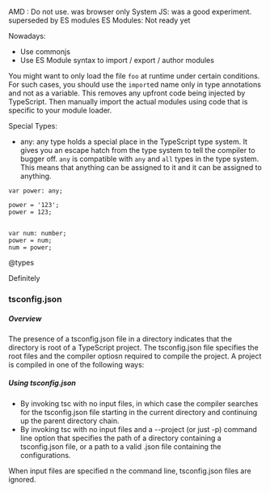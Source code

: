 AMD : Do not use. was browser only
System JS: was a good experiment. superseded by ES modules
ES Modules: Not ready yet

Nowadays: 
- Use commonjs
- Use ES Module syntax to import / export / author modules


You might want to only load the file `foo` at runtime under certain conditions. For such cases,
you should use the `import`ed name only in type annotations and not as a variable. This removes
any upfront code being injected by TypeScript. Then manually import the actual modules using code
that is specific to your module loader.

Special Types:
- any: any type holds a special place in the TypeScript type system. It gives you an escape hatch from
the type system to tell the compiler to bugger off. `any` is compatible with `any` and `all` types in
the type system. This means that anything can be assigned to it and it can be assigned to anything.

```
var power: any;

power = '123';
power = 123;


var num: number;
power = num;
num = power;
```

@types

Definitely 


### tsconfig.json

##### Overview
The presence of a tsconfig.json file in a directory indicates that the directory is root of a TypeScript project. The
tsconfig.json file specifies the root files and the compiler optiosn required to compile the project. A project is compiled in one of the following ways:

##### Using tsconfig.json
- By invoking tsc with no input files, in which case the compiler searches for the tsconfig.json file starting in the
current directory and continuing up the parent directory chain.
- By invoking tsc with no input files and a --project (or just -p) command line option that specifies the path of a
directory containing a tsconfig.json file, or a path to a valid .json file containing the configurations.

When input files are specified n the command line, tsconfig.json files are ignored.

